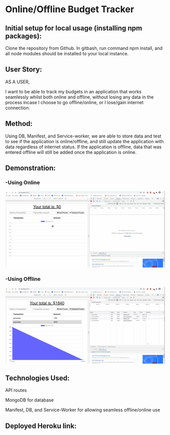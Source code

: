# Online/Offline Budget Tracker

## Initial setup for local usage (installing npm packages):

Clone the repository from Github. In gitbash, run command npm install, and all node modules should be installed to your local instance. 

## User Story:

AS A USER,

I want to be able to track my budgets in an application that works seamlessly whilst both online and offline, without losing any data in the process incase I choose to go offline/online, or I lose/gain internet connection.

## Method:

Using DB, Manifest, and Service-worker, we are able to store data and test to see if the application is online/offline, and still update the application with data regardless of internet status. If the application is offline, data that was entered offline will still be added once the application is online.

## Demonstration:

### -Using Online

![Online Demonstration](online.gif)

### -Using Offline

![Offline/Demonstration](offline.gif)

## Technologies Used:

API routes

MongoDB for database

Manifest, DB, and Service-Worker for allowing seamless offline/online use

## Deployed Heroku link:

